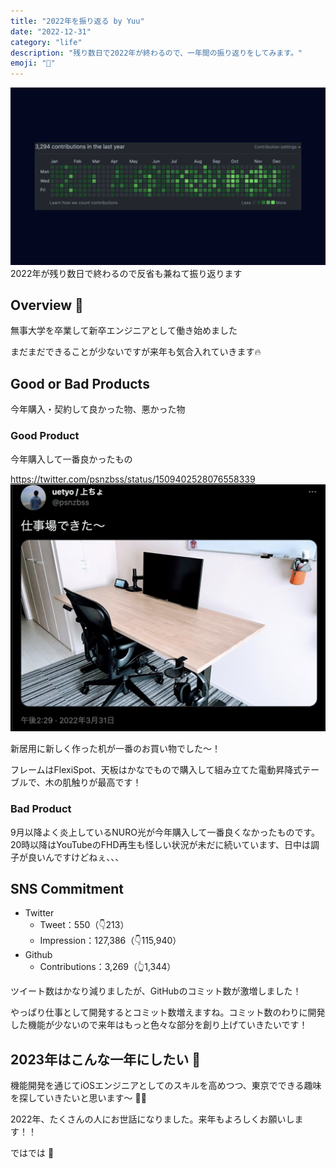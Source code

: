 ```yaml
---
title: "2022年を振り返る by Yuu"
date: "2022-12-31"
category: "life"
description: "残り数日で2022年が終わるので、一年間の振り返りをしてみます。"
emoji: "📅"
---
```


![](./github_contribution_2022.png)
2022年が残り数日で終わるので反省も兼ねて振り返ります

## Overview 👀
無事大学を卒業して新卒エンジニアとして働き始めました

まだまだできることが少ないですが来年も気合入れていきます🔥

## Good or Bad Products
今年購入・契約して良かった物、悪かった物

### Good Product
今年購入して一番良かったもの

https://twitter.com/psnzbss/status/1509402528076558339
![](./good_product_2022.png)

新居用に新しく作った机が一番のお買い物でした〜！

フレームはFlexiSpot、天板はかなでもので購入して組み立てた電動昇降式テーブルで、木の肌触りが最高です！

### Bad Product
9月以降よく炎上しているNURO光が今年購入して一番良くなかったものです。20時以降はYouTubeのFHD再生も怪しい状況が未だに続いています、日中は調子が良いんですけどねぇ、、、

## SNS Commitment
- Twitter
    - Tweet：550（👇213）
    - Impression：127,386（👇115,940）
- Github
    - Contributions：3,269（👆1,344）

ツイート数はかなり減りましたが、GitHubのコミット数が激増しました！

やっぱり仕事として開発するとコミット数増えますね。コミット数のわりに開発した機能が少ないので来年はもっと色々な部分を創り上げていきたいです！

## 2023年はこんな一年にしたい 🏁
機能開発を通じてiOSエンジニアとしてのスキルを高めつつ、東京でできる趣味を探していきたいと思います〜 🌅🎍

2022年、たくさんの人にお世話になりました。来年もよろしくお願いします！！

ではでは 🤟
